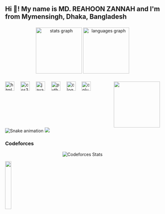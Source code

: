 <h2 align="left">Hi 👋! My name is MD. REAHOON ZANNAH and I'm from Mymensingh, Dhaka, Bangladesh</h2>

###

<div align="center">
  <img src="https://github-readme-stats.vercel.app/api?username=pro382r&hide_title=false&hide_rank=false&show_icons=true&include_all_commits=true&count_private=true&disable_animations=false&theme=dracula&locale=en&hide_border=false" height="150" alt="stats graph"  />
  <img src="https://github-readme-stats.vercel.app/api/top-langs?username=pro382r&locale=en&hide_title=false&layout=compact&card_width=320&langs_count=5&theme=dracula&hide_border=false" height="150" alt="languages graph"  />
</div>

###

<img align="right" height="150" src="https://i.imgflip.com/65efzo.gif"  />

###

<div align="left">
  <img src="https://cdn.jsdelivr.net/gh/devicons/devicon/icons/html5/html5-original.svg" height="30" alt="html5 logo" />
  <img width="12" />
  <img src="https://cdn.jsdelivr.net/gh/devicons/devicon/icons/css3/css3-original.svg" height="30" alt="css3 logo" />
  <img width="12" />
  <img src="https://cdn.jsdelivr.net/gh/devicons/devicon/icons/javascript/javascript-original.svg" height="30" alt="javascript logo" />
  <img width="12" />
  <img src="https://cdn.jsdelivr.net/gh/devicons/devicon/icons/python/python-original.svg" height="30" alt="python logo" />
  <img width="12" />
  <img src="https://cdn.jsdelivr.net/gh/devicons/devicon/icons/c/c-original.svg" height="30" alt="c logo" />
  <img width="12" />
  <img src="https://cdn.jsdelivr.net/gh/devicons/devicon/icons/cplusplus/cplusplus-original.svg" height="30" alt="cplusplus logo" />
</div>

###

<br clear="both">

<img src="https://raw.githubusercontent.com/pro382r/pro382r/output/snake.svg" alt="Snake animation" />

<img src="https://github-readme-activity-graph.vercel.app/graph?username=pro382r&theme=github" />

  ### Codeforces
  <div align="center">

  ![Codeforces Stats](https://codeforces-readme-stats.vercel.app/api/card?username=rih128)

  </div>
  <img src="https://media.giphy.com/media/jpVnC65DmYeyRL4LHS/giphy.gif" width="20%">
